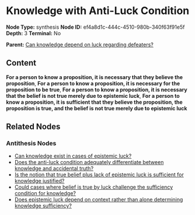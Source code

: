 # Knowledge with Anti-Luck Condition

**Node Type:** synthesis
**Node ID:** ef4a8d1c-444c-4510-980b-340f63f91e5f
**Depth:** 3
**Terminal:** No

**Parent:** [Can knowledge depend on luck regarding defeaters?](can-knowledge-depend-on-luck-regarding-defeaters-antithesis-621f3031-6a84-408a-ab0e-6ee13994ceae.md)

## Content

**For a person to know a proposition, it is necessary that they believe the proposition**, **For a person to know a proposition, it is necessary for the proposition to be true**, **For a person to know a proposition, it is necessary that the belief is not true merely due to epistemic luck**, **For a person to know a proposition, it is sufficient that they believe the proposition, the proposition is true, and the belief is not true merely due to epistemic luck**

## Related Nodes

### Antithesis Nodes

- [Can knowledge exist in cases of epistemic luck?](can-knowledge-exist-in-cases-of-epistemic-luck-antithesis-d3c9c7f6-c82b-4d4e-843e-a661ac110ac7.md)
- [Does the anti-luck condition adequately differentiate between knowledge and accidental truth?](does-the-anti-luck-condition-adequately-differentiate-between-knowledge-and-accidental-truth-antithesis-ed0a187b-8899-44d1-bb5e-c017d54c61f5.md)
- [Is the notion that true belief plus lack of epistemic luck is sufficient for knowledge justified?](is-the-notion-that-true-belief-plus-lack-of-epistemic-luck-is-sufficient-for-knowledge-justified-antithesis-8f59896b-a4a5-4f1f-96d7-4c666a15e66f.md)
- [Could cases where belief is true by luck challenge the sufficiency condition for knowledge?](could-cases-where-belief-is-true-by-luck-challenge-the-sufficiency-condition-for-knowledge-antithesis-eb751c17-1fdd-4182-b4b7-d2aa3e8eacd2.md)
- [Does epistemic luck depend on context rather than alone determining knowledge sufficiency?](does-epistemic-luck-depend-on-context-rather-than-alone-determining-knowledge-sufficiency-antithesis-1809800e-6239-461d-b9aa-c226ce9aa4b2.md)
